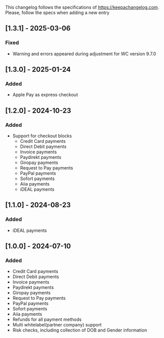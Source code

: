This changelog follows the specifications of https://keepachangelog.com. Please, follow the specs when adding a new entry

## [1.3.1] - 2025-03-06

### Fixed

- Warning and errors appeared during adjustment for WC version 9.7.0


## [1.3.0] - 2025-01-24

### Added

- Apple Pay as express checkout


## [1.2.0] - 2024-10-23

### Added

- Support for checkout blocks
  - Credit Card payments
  - Direct Debit payments
  - Invoice payments
  - Paydirekt payments
  - Giropay payments
  - Request to Pay payments
  - PayPal payments
  - Sofort payments
  - Aiia payments
  - iDEAL payments

## [1.1.0] - 2024-08-23

### Added

- iDEAL payments

## [1.0.0] - 2024-07-10

### Added

- Credit Card payments
- Direct Debit payments
- Invoice payments
- Paydirekt payments
- Giropay payments
- Request to Pay payments
- PayPal payments
- Sofort payments
- Aiia payments
- Refunds for all payment methods
- Multi whitelabel(partner company) support
- Risk checks, including collection of DOB and Gender information
